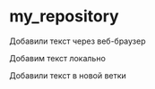 ﻿# my_repository

Добавили текст через веб-браузер
 
Добавим текст локально

Добавили текст в новой ветки

